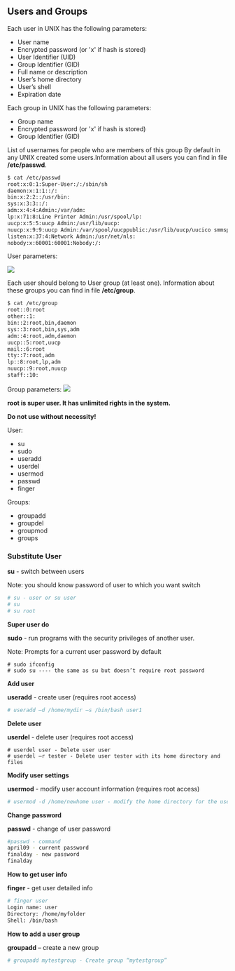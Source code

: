 ## Users and Groups

Each user in UNIX has the following parameters:

- User name
- Encrypted password (or 'x' if hash is stored)
- User Identifier (UID)
- Group Identifier (GID)
- Full name or description
- User’s home directory
- User’s shell
- Expiration date

Each group in UNIX has the following parameters:

- Group name
- Encrypted password (or 'x' if hash is stored)
- Group Identifier (GID)

List of usernames for people who are members of this group By default in any UNIX created some users.Information about all users you can find in file **/etc/passwd**.
```bash
$ cat /etc/passwd
root:x:0:1:Super-User:/:/sbin/sh 
daemon:x:1:1::/: 
bin:x:2:2::/usr/bin: 
sys:x:3:3::/: 
adm:x:4:4:Admin:/var/adm: 
lp:x:71:8:Line Printer Admin:/usr/spool/lp: 
uucp:x:5:5:uucp Admin:/usr/lib/uucp: 
nuucp:x:9:9:uucp Admin:/var/spool/uucppublic:/usr/lib/uucp/uucico smmsp:x:25:25:SendMail Message Submission Program:/: 
listen:x:37:4:Network Admin:/usr/net/nls: 
nobody:x:60001:60001:Nobody:/: 
```
User parameters:

<img src = "https://elearn.epam.com/assets/courseware/v1/deaa3c2064808cf7ba901c068d4a2ec8/asset-v1:RD_CIS+DOBCLinux+0422+type@asset+block/user-param.png">

Each user should belong to User group (at least one). Information about these groups you can find in file **/etc/group**.
```bash
$ cat /etc/group
root::0:root 
other::1: 
bin::2:root,bin,daemon 
sys::3:root,bin,sys,adm 
adm::4:root,adm,daemon 
uucp::5:root,uucp 
mail::6:root 
tty::7:root,adm 
lp::8:root,lp,adm 
nuucp::9:root,nuucp 
staff::10:
```

Group parameters:
<img src="https://elearn.epam.com/assets/courseware/v1/8fdf076d28891fcd3b3c0604697b6a4b/asset-v1:RD_CIS+DOBCLinux+0422+type@asset+block/group-param.png">

**root is super user. It has unlimited rights in the system.**

**Do not use without necessity!**

User:

- su
- sudo
- useradd
- userdel
- usermod
- passwd
- finger

Groups:

- groupadd
- groupdel
- groupmod
- groups

### Substitute User

**su** - switch between users

Note: you should know password of user to which you want switch
```bash
# su - user or su user
# su
# su root
```

**Super user do**

**sudo** - run programs with the security privileges of another user.

Note: Prompts for a current user password by default
```bahs
# sudo ifconfig
# sudo su ---- the same as su but doesn’t require root password
```
**Add user**

**useradd** - create user (requires root access)
```bash
# useradd –d /home/mydir –s /bin/bash user1
```
**Delete user**

**userdel** - delete user (requires root access)
```bahs
# userdel user - Delete user user
# userdel –r tester - Delete user tester with its home directory and files
```

**Modify user settings**

**usermod** - modify user account information (requires root access)
```bash
# usermod -d /home/newhome user - modify the home directory for the user account to "/home/newhome"
```
**Change password**

**passwd** - change of user password
```bash
#passwd - command
april09 - current password
finalday - new password
finalday
```

**How to get user info**

**finger** - get user detailed info
```bash
# finger user
Login name: user
Directory: /home/myfolder 
Shell: /bin/bash
```
**How to add a user group**

**groupadd** – create a new group

```bash
# groupadd mytestgroup - Create group “mytestgroup”
```
